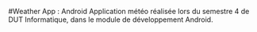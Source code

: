 #Weather App : Android
Application météo réalisée lors du semestre 4 de DUT Informatique, dans le module de développement Android.
